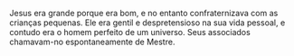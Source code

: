 ﻿Jesus era grande porque era bom, e no entanto confraternizava com as crianças pequenas. Ele era gentil e despretensioso na sua vida pessoal, e contudo era o homem perfeito de um universo. Seus associados chamavam-no espontaneamente de Mestre.